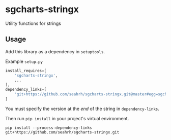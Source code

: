 # sgcharts-stringx

Utility functions for strings

## Usage 

Add this library as a dependency in `setuptools`.

Example `setup.py`

```python
install_requires=[
    'sgcharts-stringx',
    ...
],
dependency_links=[
    'git+https://github.com/seahrh/sgcharts-stringx.git@master#egg=sgcharts-stringx-1.0.0'
]
```

You must specify the version at the *end* of the string in `dependency-links`.

Then run `pip install` in your project's virtual environment.

```
pip install --process-dependency-links git+https://github.com/seahrh/sgcharts-stringx.git
```
